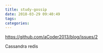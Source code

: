 ```yaml
---
title: study-gossip
date: 2018-03-29 09:40:49
tags:
categories:
---
```

https://github.com/aCoder2013/blog/issues/2


Cassandra
redis